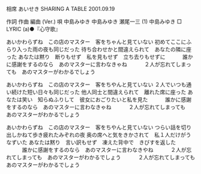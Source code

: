 相席
あいせき
SHARING A TABLE
2001.09.19


作詞  作曲  編曲 (Ver.)   唄
中島みゆき   中島みゆき   瀬尾一三 (1)  中島みゆき
□ LYRIC (a)●『心守歌』


あいかわらずね　この店のマスター　客をちゃんと見ていない
初めてここにふらり入った雨の夜も同じだった
待ち合わせかと間違えられて　あなたの隣に座った
あなたは黙り　断りもせず　私を見もせず　立ち去りもせずに
　　　誰かに感謝をするのなら　あのマスターに言わなきゃね
　　　２人が忘れてしまっても　あのマスターがわかるでしょう

あいかわらずね　この店のマスター　客をちやんと見ていない
２人でいつも通い続けた短い日々も同じだった
他人同士と間違えられて　離れた席に座った
あなたは笑い　知らぬふりして　彼女におごりたいと私を見た
　　　誰かに感謝をするのなら　あのマスターに言わなきゃね
　　　２人が忘れてしまっても　あのマスターがわかるでしょう

あいかわらずね　この店のマスター　客をちやんと見ていない
つらい話を切り出しかねて歩き疲れたみぞれの夜
奥の席へと気をきかされて　私１人だけがうなずいた
あなたは黙り　言い訳もせず　凍えた背中で　きびすを返した
　　　誰かに感謝をするのなら　あのマスターに言わなきやね
　　　２人が忘れてしまっても　あのマスターがわかるでしょう
　　　２人が忘れてしまっても　あのマスターがわかるでしょう